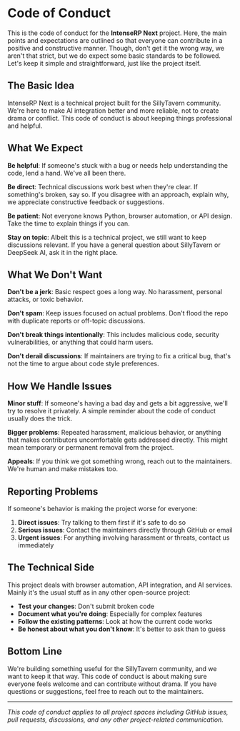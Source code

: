 # Code of Conduct

This is the code of conduct for the **IntenseRP Next** project. Here, the main points and expectations are outlined so that everyone can contribute in a positive and constructive manner. Though, don't get it the wrong way, we aren't that strict, but we do expect some basic standards to be followed. Let's keep it simple and straightforward, just like the project itself.

## The Basic Idea

IntenseRP Next is a technical project built for the SillyTavern community. We're here to make AI integration better and more reliable, not to create drama or conflict. This code of conduct is about keeping things professional and helpful.

## What We Expect

**Be helpful**: If someone's stuck with a bug or needs help understanding the code, lend a hand. We've all been there.

**Be direct**: Technical discussions work best when they're clear. If something's broken, say so. If you disagree with an approach, explain why, we appreciate constructive feedback or suggestions.

**Be patient**: Not everyone knows Python, browser automation, or API design. Take the time to explain things if you can.

**Stay on topic**: Albeit this is a technical project, we still want to keep discussions relevant. If you have a general question about SillyTavern or DeepSeek AI, ask it in the right place.

## What We Don't Want

**Don't be a jerk**: Basic respect goes a long way. No harassment, personal attacks, or toxic behavior.

**Don't spam**: Keep issues focused on actual problems. Don't flood the repo with duplicate reports or off-topic discussions.

**Don't break things intentionally**: This includes malicious code, security vulnerabilities, or anything that could harm users.

**Don't derail discussions**: If maintainers are trying to fix a critical bug, that's not the time to argue about code style preferences.

## How We Handle Issues

**Minor stuff**: If someone's having a bad day and gets a bit aggressive, we'll try to resolve it privately. A simple reminder about the code of conduct usually does the trick.

**Bigger problems**: Repeated harassment, malicious behavior, or anything that makes contributors uncomfortable gets addressed directly. This might mean temporary or permanent removal from the project.

**Appeals**: If you think we got something wrong, reach out to the maintainers. We're human and make mistakes too.

## Reporting Problems

If someone's behavior is making the project worse for everyone:

1. **Direct issues**: Try talking to them first if it's safe to do so
2. **Serious issues**: Contact the maintainers directly through GitHub or email
3. **Urgent issues**: For anything involving harassment or threats, contact us immediately

## The Technical Side

This project deals with browser automation, API integration, and AI services. Mainly it's the usual stuff as in any other open-source project:

- **Test your changes**: Don't submit broken code
- **Document what you're doing**: Especially for complex features
- **Follow the existing patterns**: Look at how the current code works
- **Be honest about what you don't know**: It's better to ask than to guess

## Bottom Line

We're building something useful for the SillyTavern community, and we want to keep it that way. This code of conduct is about making sure everyone feels welcome and can contribute without drama. If you have questions or suggestions, feel free to reach out to the maintainers.

---

*This code of conduct applies to all project spaces including GitHub issues, pull requests, discussions, and any other project-related communication.*